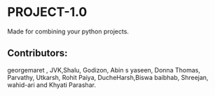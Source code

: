 # PROJECT-1.0

Made for combining your python projects.

## Contributors:
georgemaret ,
JVK,Shalu, 
Godizon,
Abin s yaseen,
Donna Thomas,
Parvathy, 
Utkarsh, Rohit Paiya, DucheHarsh,Biswa baibhab, Shreejan, wahid-ari and Khyati Parashar. 




